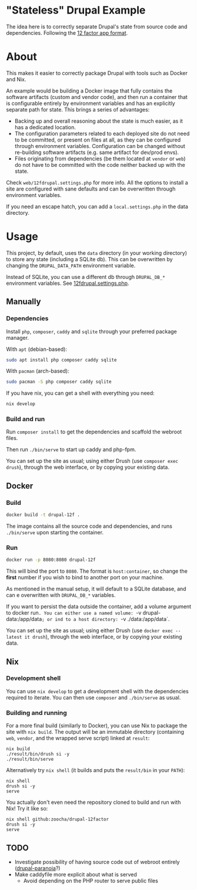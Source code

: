 # "Stateless" Drupal Example

The idea here is to correctly separate Drupal's state from source code and dependencies. Following the [12 factor app format](https://12factor.net/).

# About

This makes it easier to correctly package Drupal with tools such as Docker and Nix.

An example would be building a Docker image that fully contains the software artifacts (custom and vendor code), and then run a container that is configurable entirely by environment variables and has an explicitly separate path for state. This brings a series of advantages:
- Backing up and overall reasoning about the state is much easier, as it has a dedicated location.
- The configuration parameters related to each deployed site do not need to be committed, or present on files at all, as they can be configured through environment variables. Configuration can be changed without re-building software artifacts (e.g. same artifact for dev/prod envs).
- Files originating from dependencies (be them located at `vendor` or `web`) do not have to be committed with the code neither backed up with the state.

Check `web/12fdrupal.settings.php` for more info. All the options to install a site are configured with sane defaults and can be overwritten through environment variables.

If you need an escape hatch, you can add a `local.settings.php` in the data directory.

# Usage

This project, by default, uses the `data` directory (in your working directory) to store any state (including a SQLite db). This can be overwritten by changing the `DRUPAL_DATA_PATH` environment variable.

Instead of SQLite, you can use a different db through `DRUPAL_DB_*` environment variables. See [12fdrupal.settings.php](./web/12fdrupal.settings.php).

## Manually

### Dependencies

Install `php`, `composer`, `caddy` and `sqlite` through your preferred package manager.

With `apt` (debian-based):
```bash
sudo apt install php composer caddy sqlite
```

With `pacman` (arch-based):
```bash
sudo pacman -S php composer caddy sqlite
```

If you have nix, you can get a shell with everything you need:
```bash
nix develop
```

### Build and run

Run `composer install` to get the dependencies and scaffold the webroot files.

Then run `./bin/serve` to start up caddy and php-fpm.

You can set up the site as usual; using either Drush (use `composer exec drush`), through the web interface, or by copying your existing data.

## Docker

### Build

```bash
docker build -t drupal-12f .
```

The image contains all the source code and dependencies, and runs `./bin/serve` upon starting the container.

### Run

```bash
docker run -p 8080:8080 drupal-12f
```

This will bind the port to `8080`. The format is `host:container`, so change the **first** number if you wish to bind to another port on your machine.

As mentioned in the manual setup, it will default to a SQLite database, and can e overwritten with `DRUPAL_DB_*` variables.

If you want to persist the data outside the container, add a volume argument to docker run`. You can either use a named volume: `-v drupal-data:/app/data`; or ind to a host directory: `-v ./data:/app/data`.

You can set up the site as usual; using either Drush (use `docker exec --latest it drush`), through the web interface, or by copying your existing data.

## Nix

### Development shell

You can use `nix develop` to get a development shell with the dependencies required to iterate. You can then use `composer` and `./bin/serve` as usual.

### Building and running

For a more final build (similarly to Docker), you can use Nix to package the site with `nix build`. The output will be an immutable directory (containing `web`, `vendor`, and the wrapped serve script) linked at `result`:

```
nix build
./result/bin/drush si -y
./result/bin/serve
```

Alternatively try `nix shell` (it builds and puts the `result/bin` in your `PATH`):
```
nix shell
drush si -y
serve
```

You actually don't even need the repository cloned to build and run with Nix! Try it like so:

```
nix shell github:zoocha/drupal-12factor
drush si -y
serve
```

## TODO

- Investigate possibility of having source code out of webroot entirely ([drupal-paranoia](https://github.com/drupal-composer/drupal-paranoia)?)
- Make caddyfile more explicit about what is served
  - Avoid depending on the PHP router to serve public files
